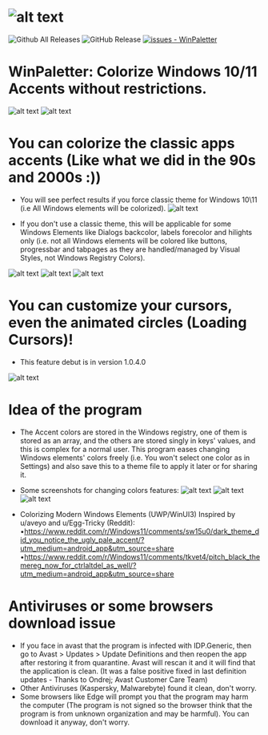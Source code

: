 # ![alt text](https://github.com/Abdelrhman-AK/WinPaletter/blob/master/Media/GithubBannerIntro.jpg?raw=true)

![Github All Releases](https://img.shields.io/github/downloads/Abdelrhman-AK/WinPaletter/total)  ![GitHub Release](https://img.shields.io/github/v/release/Abdelrhman-AK/WinPaletter) [![issues - WinPaletter](https://img.shields.io/github/issues/Abdelrhman-AK/WinPaletter)](https://github.com/Abdelrhman-AK/WinPaletter/issues)
# WinPaletter: Colorize Windows 10/11 Accents without restrictions.

![alt text](https://github.com/Abdelrhman-AK/WinPaletter/blob/master/Media/First.jpg?raw=true)
![alt text](https://github.com/Abdelrhman-AK/WinPaletter/blob/master/Media/1.jpg?raw=true)

# You can colorize the classic apps accents (Like what we did in the 90s and 2000s :))
- You will see perfect results if you force classic theme for Windows 10\11 (i.e All Windows elements will be colorized).
![alt text](https://github.com/Abdelrhman-AK/WinPaletter/blob/master/Media/3.jpg?raw=true)

- If you don't use a classic theme, this will be applicable for some Windows Elements like Dialogs backcolor, labels forecolor and hilights only (i.e. not all Windows elements will be colored like buttons, progressbar and tabpages as they are handled/managed by Visual Styles, not Windows Registry Colors).

![alt text](https://github.com/Abdelrhman-AK/WinPaletter/blob/master/Media/x1.jpg?raw=true)
![alt text](https://github.com/Abdelrhman-AK/WinPaletter/blob/master/Media/x2.jpg?raw=true)
![alt text](https://github.com/Abdelrhman-AK/WinPaletter/blob/master/Media/x3.jpg?raw=true)

# You can customize your cursors, even the animated circles (Loading Cursors)!
- This feature debut is in version 1.0.4.0

![alt text](https://github.com/Abdelrhman-AK/WinPaletter/blob/master/Media/2.jpg?raw=true)


# Idea of the program
- The Accent colors are stored in the Windows registry, one of them is stored as an array, and the others are stored singly in keys' values, and this is complex for a normal user. This program eases changing Windows elements' colors freely (i.e. You won't select one color as in Settings) and also save this to a theme file to apply it later or for sharing it.

- Some screenshots for changing colors features:
![alt text](https://github.com/Abdelrhman-AK/WinPaletter/blob/master/Media/A.jpg?raw=true)
![alt text](https://github.com/Abdelrhman-AK/WinPaletter/blob/master/Media/B.jpg?raw=true)
![alt text](https://github.com/Abdelrhman-AK/WinPaletter/blob/master/Media/C.jpg?raw=true)

- Colorizing Modern Windows Elements (UWP/WinUI3) Inspired by u/aveyo and u/Egg-Tricky (Reddit): 
•https://www.reddit.com/r/Windows11/comments/sw15u0/dark_theme_did_you_notice_the_ugly_pale_accent/?utm_medium=android_app&utm_source=share
•https://www.reddit.com/r/Windows11/comments/tkvet4/pitch_black_themereg_now_for_ctrlaltdel_as_well/?utm_medium=android_app&utm_source=share

# Antiviruses or some browsers download issue
- If you face in avast that the program is infected with IDP.Generic, then go to Avast > Updates > Update Definitions and then reopen the app after restoring it from quarantine. Avast will rescan it and it will find that the application is clean. (It was a false positive fixed in last definition updates - Thanks to Ondrej; Avast Customer Care Team)
- Other Antiviruses (Kaspersky, Malwarebyte) found it clean, don't worry.
- Some browsers like Edge will prompt you that the program may harm the computer (The program is not signed so the browser think that the program is from unknown organization and may be harmful). You can download it anyway, don't worry.
